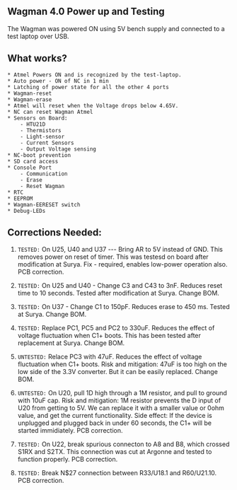 ## Wagman 4.0 Power up and Testing 

The Wagman was powered ON using 5V bench supply and connected to a test 
laptop over USB. 

## What works?
    * Atmel Powers ON and is recognized by the test-laptop. 
    * Auto power - ON of NC in 1 min
    * Latching of power state for all the other 4 ports
    * Wagman-reset
    * Wagman-erase
    * Atmel will reset when the Voltage drops below 4.65V.
    * NC can reset Wagman Atmel 
    * Sensors on Board:
        - HTU21D
        - Thermistors
        - Light-sensor
        - Current Sensors
        - Output Voltage sensing 
    * NC-boot prevention
    * SD card access 
    * Console Port
        - Communication 
        - Erase
        - Reset Wagman
    * RTC
    * EEPROM
    * Wagman-EERESET switch
    * Debug-LEDs
        

## Corrections Needed: 

1. `TESTED:` On U25, U40 and U37 --- Bring AR to 5V instead of GND. This removes power on reset of timer. 
This was testesd on board after modification at Surya. Fix - required, enables low-power operation also. PCB correction. 

2. `TESTED:` On U25 and U40 - Change C3 and C43 to 3nF. Reduces reset time to 10 seconds. Tested after modification at 
Surya. Change BOM. 

3. `TESTED:` On U37 - Change C1 to 150pF. Reduces erase to 450 ms. Tested at Surya. Change BOM. 

4. `TESTED:` Replace PC1, PC5 and PC2 to 330uF. Reduces the effect of voltage fluctuation when C1+ boots. This has been tested after replacement at Surya. Change BOM.

5. `UNTESTED:` Relace PC3 with 47uF. Reduces the effect of voltage fluctuation when C1+ boots. Risk and mitigation: 47uF is too high on 
             the low side of the 3.3V converter. But it can be easily replaced. Change BOM.

6. `UNTESTED:` On U20, pull 1D high through a 1M resistor, and pull to ground with 10uF cap. Risk and mitigation: 1M resistor prevents the 
D input of U20 from getting to 5V. We can replace it with a smaller value or 0ohm value, and get the current functionality. Side effect: If the 
device is unplugged and plugged back in under 60 seconds, the C1+ will be started immidiately. PCB correction.

7. `TESTED:` On U22, break spurious connecton to A8 and B8, which crossed S1RX and S2TX. This connection was cut at 
Argonne and tested to function properly. PCB correction.

8. `TESTED:` Break N$27 connection between R33/U18.1 and R60/U21.10. PCB correction.





